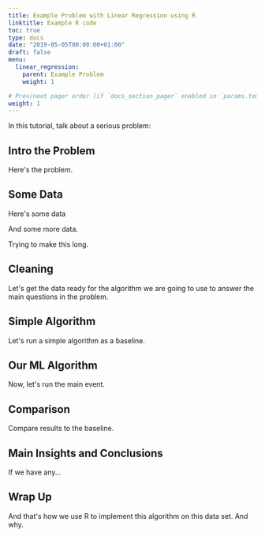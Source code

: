 ```yaml
---
title: Example Problem with Linear Regression using R
linktitle: Example R code
toc: true
type: docs
date: "2019-05-05T00:00:00+01:00"
draft: false
menu:
  linear_regression:
    parent: Example Problem
    weight: 1

# Prev/next pager order (if `docs_section_pager` enabled in `params.toml`)
weight: 1
---
```


In this tutorial, talk about a serious problem:

## Intro the Problem

Here's the problem.

## Some Data

Here's some data


And some more data.


Trying to make this long.


## Cleaning

Let's get the data ready for the algorithm we are going to use to answer the main questions in the problem.

## Simple Algorithm

Let's run a simple algorithm as a baseline.

## Our ML Algorithm

Now, let's run the main event.

## Comparison

Compare results to the baseline. 

## Main Insights and Conclusions

If we have any...

## Wrap Up

And that's how we use R to implement this algorithm on this data set.  And why.  
